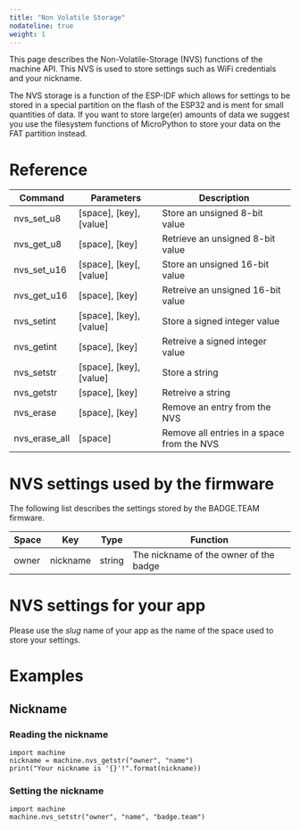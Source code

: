 ```yaml
---
title: "Non Volatile Storage"
nodateline: true
weight: 1
---
```


This page describes the Non-Volatile-Storage (NVS) functions of the machine API. This NVS is used to store settings such as WiFi credentials and your nickname.

The NVS storage is a function of the ESP-IDF which allows for settings to be stored in a special partition on the flash of the ESP32 and is ment for small quantities of data.
If you want to store large(er) amounts of data we suggest you use the filesystem functions of MicroPython to store your data on the FAT partition instead.

# Reference

| Command       | Parameters                     | Description                                |
|---------------|--------------------------------|--------------------------------------------|
| nvs_set_u8    | \[space\], \[key\], \[value\]  | Store an unsigned 8-bit value              |
| nvs_get_u8    | \[space\], \[key\]             | Retrieve an unsigned 8-bit value           |
| nvs_set_u16   | \[space\], \[key\[, \[value\]  | Store an unsigned 16-bit value             |
| nvs_get_u16   | \[space\], \[key\]             | Retreive an unsigned 16-bit value          |
| nvs_setint    | \[space\], \[key\], \[value\]  | Store a signed integer value               | 
| nvs_getint    | \[space\], \[key\]             | Retreive a signed integer value            |
| nvs_setstr    | \[space\], \[key\], \[value\]  | Store a string                             |
| nvs_getstr    | \[space\], \[key\]             | Retreive a string                          |
| nvs_erase     | \[space\], \[key\]             | Remove an entry from the NVS               |
| nvs_erase_all | \[space\]                      | Remove all entries in a space from the NVS |

# NVS settings used by the firmware

The following list describes the settings stored by the BADGE.TEAM firmware.

| Space | Key      | Type    | Function                               |
|-------|----------|---------|----------------------------------------|
| owner | nickname | string  | The nickname of the owner of the badge |

# NVS settings for your app

Please use the *slug* name of your app as the name of the space used to store your settings.

# Examples

## Nickname

### Reading the nickname

```
import machine
nickname = machine.nvs_getstr("owner", "name")
print("Your nickname is '{}'!".format(nickname))
```

### Setting the nickname

```
import machine
machine.nvs_setstr("owner", "name", "badge.team")
```

